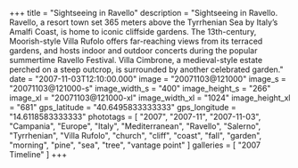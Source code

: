 +++
title = "Sightseeing in Ravello"
description = "Sightseeing in Ravello. Ravello, a resort town set 365 meters above the Tyrrhenian Sea by Italy’s Amalfi Coast, is home to iconic cliffside gardens. The 13th-century, Moorish-style Villa Rufolo offers far-reaching views from its terraced gardens, and hosts indoor and outdoor concerts during the popular summertime Ravello Festival. Villa Cimbrone, a medieval-style estate perched on a steep outcrop, is surrounded by another celebrated garden."
date = "2007-11-03T12:10:00.000"
image = "20071103@121000"
image_s = "20071103@121000-s"
image_width_s = "400"
image_height_s = "266"
image_xl = "20071103@121000-xl"
image_width_xl = "1024"
image_height_xl = "681"
gps_latitude = "40.6495833333333"
gps_longitude = "14.6118583333333"
phototags = [ "2007", "2007-11", "2007-11-03", "Campania", "Europe", "Italy", "Mediterranean", "Ravello", "Salerno", "Tyrrhenian", "Villa Rufolo", "church", "cliff", "coast", "fall", "garden", "morning", "pine", "sea", "tree", "vantage point" ]
galleries = [ "2007 Timeline" ]
+++
